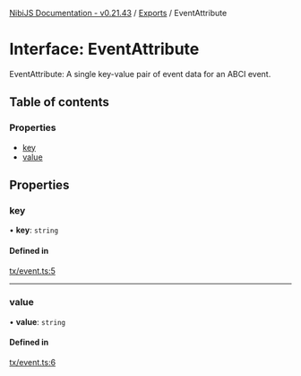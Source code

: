 [NibiJS Documentation - v0.21.43](../intro.md) / [Exports](../modules.md) / EventAttribute

# Interface: EventAttribute

EventAttribute: A single key-value pair of event data for an ABCI event.

## Table of contents

### Properties

- [key](EventAttribute.md#key)
- [value](EventAttribute.md#value)

## Properties

### key

• **key**: `string`

#### Defined in

[tx/event.ts:5](https://github.com/NibiruChain/ts-sdk/blob/cacf9b9/packages/nibijs/src/tx/event.ts#L5)

___

### value

• **value**: `string`

#### Defined in

[tx/event.ts:6](https://github.com/NibiruChain/ts-sdk/blob/cacf9b9/packages/nibijs/src/tx/event.ts#L6)
